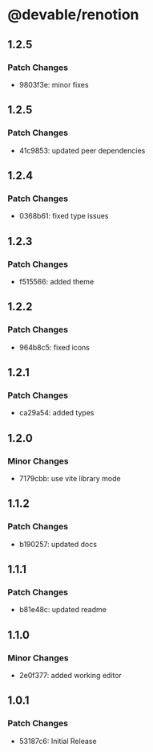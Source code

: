 # @devable/renotion

## 1.2.5

### Patch Changes

- 9803f3e: minor fixes

## 1.2.5

### Patch Changes

- 41c9853: updated peer dependencies

## 1.2.4

### Patch Changes

- 0368b61: fixed type issues

## 1.2.3

### Patch Changes

- f515566: added theme

## 1.2.2

### Patch Changes

- 964b8c5: fixed icons

## 1.2.1

### Patch Changes

- ca29a54: added types

## 1.2.0

### Minor Changes

- 7179cbb: use vite library mode

## 1.1.2

### Patch Changes

- b190257: updated docs

## 1.1.1

### Patch Changes

- b81e48c: updated readme

## 1.1.0

### Minor Changes

- 2e0f377: added working editor

## 1.0.1

### Patch Changes

- 53187c6: Initial Release
